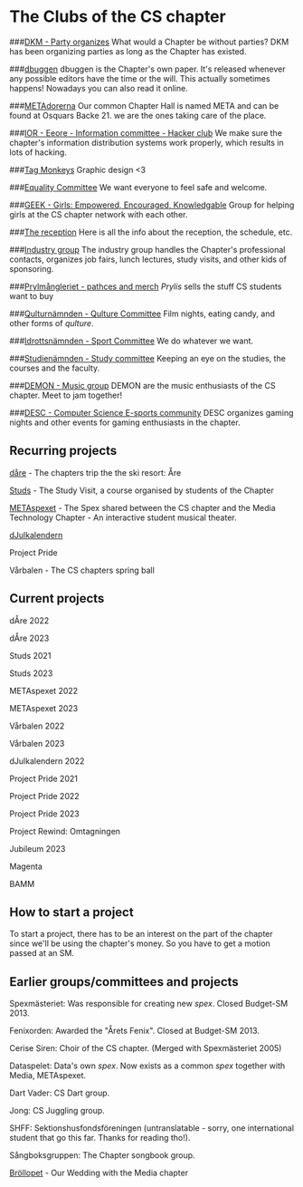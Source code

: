 # The Clubs of the CS chapter

###[DKM - Party organizes](/en/clubs/dkm)
What would a Chapter be without parties? DKM has been organizing parties as long as the Chapter has existed.

###[dbuggen](http://dbu.gg)
dbuggen is the Chapter's own paper. It's released whenever any possible editors have the time or the will. This actually sometimes happens! Nowadays you can also read it online.

###[METAdorerna](/en/clubs/metadorerna)
Our common Chapter Hall is named META and can be found at Osquars Backe 21. we are the ones taking care of the place.

###[IOR - Eeore - Information committee - Hacker club](/en/clubs/informationsorganet)
We make sure the chapter's information distribution systems work properly, which results in lots of hacking.


###[Tag Monkeys](/en/clubs/tag-monkeys)
Graphic design <3

###[Equality Committee](/en/clubs/jamlikhetsnamnden)
We want everyone to feel safe and welcome.

###[GEEK - Girls: Empowered, Encouraged, Knowledgable](/en/clubs/geek)
Group for helping girls at the CS chapter network with each other.

###[The reception](/en/clubs/mottagningen)
Here is all the info about the reception, the schedule, etc.

###[Industry group](/en/clubs/naringslivsgruppen)
The industry group handles the Chapter's professional contacts, organizes job fairs, lunch lectures, study visits, and other kids of sponsoring.

###[Prylmångleriet - pathces and merch](/en/clubs/prylmangleriet)
_Prylis_ sells the stuff CS students want to buy

###[Qulturnämnden - Qulture Committee](/en/clubs/qulturnamnden)
Film nights, eating candy, and other forms of _qulture_.

###[Idrottsnämnden - Sport Committee](/en/clubs/idrottsnamnden)
We do whatever we want.

###[Studienämnden - Study committee](/en/clubs/studienamnden)
Keeping an eye on the studies, the courses and the faculty.

###[DEMON - Music group](/en/clubs/demon)
DEMON are the music enthusiasts of the CS chapter. Meet to jam together!

###[DESC - Computer Science E-sports community](/en/clubs/desc)
DESC organizes gaming nights and other events for gaming enthusiasts in the chapter.

## Recurring projects

[dåre](http://dåre.se) - The chapters trip the the ski resort: Åre

[Studs](https://studieresan.se) - The Study Visit, a course organised by students of the Chapter

[METAspexet](http://metaspexet.se) - The Spex shared between the CS chapter and the Media Technology Chapter - An interactive student musical theater.

[dJulkalendern](https://djul.datasektionen.se/)

Project Pride

Vårbalen - The CS chapters spring ball

## Current projects

dÅre 2022

dÅre 2023

Studs 2021

Studs 2023

METAspexet 2022

METAspexet 2023

Vårbalen 2022

Vårbalen 2023

dJulkalendern 2022

Project Pride 2021

Project Pride 2022

Project Pride 2023

Project Rewind: Omtagningen

Jubileum 2023

Magenta

BAMM

## How to start a project
To start a project, there has to be an interest on the part of the chapter since we'll be using the chapter's money.
So you have to get a motion passed at an SM.

## Earlier groups/committees and projects

Spexmästeriet: Was responsible for creating new _spex_. Closed Budget-SM 2013.

Fenixorden: Awarded the "Årets Fenix". Closed at Budget-SM 2013.

Cerise Siren: Choir of the CS chapter. (Merged with Spexmästeriet 2005)

Dataspelet: Data's own _spex_. Now exists as a common _spex_ together with Media, METAspexet.

Dart Vader: CS Dart group.

Jong: CS Juggling group.

SHFF: Sektionshusfondsföreningen (untranslatable - sorry, one international student that go this far. Thanks for reading tho!).

Sångboksgruppen: The Chapter songbook group.

[Bröllopet](https://www.facebook.com/brollopet2017) - Our Wedding with the Media chapter

